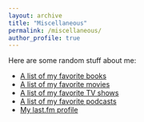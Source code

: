 ```yaml
---
layout: archive
title: "Miscellaneous"
permalink: /miscellaneous/
author_profile: true
---
```

Here are some random stuff about me:

- [A list of my favorite books](./../books)
- [A list of my favorite movies](./../movies)
- [A list of my favorite TV shows](./../tv-shows)
- [A list of my favorite podcasts](./../podcasts)
- [My last.fm profile](https://www.last.fm/user/wrahool)










<!--stackedit_data:
eyJoaXN0b3J5IjpbLTExMTQ3MTU4MzMsMTU2NTQzNzI3MywtNj
c0MDAyNDg5XX0=
-->